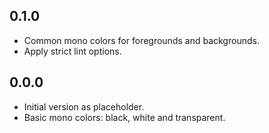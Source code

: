 ## 0.1.0

- Common mono colors for foregrounds and backgrounds.
- Apply strict lint options.

## 0.0.0

- Initial version as placeholder.
- Basic mono colors: black, white and transparent.
